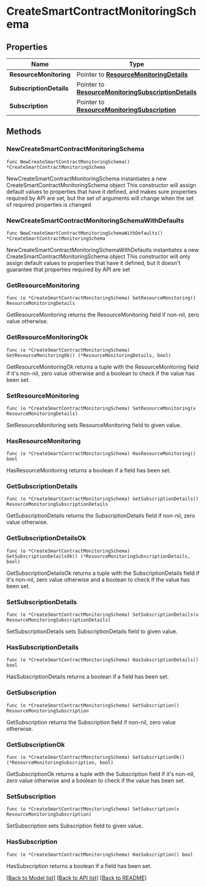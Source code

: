 # CreateSmartContractMonitoringSchema

## Properties

Name | Type | Description | Notes
------------ | ------------- | ------------- | -------------
**ResourceMonitoring** | Pointer to [**ResourceMonitoringDetails**](ResourceMonitoringDetails.md) |  | [optional] 
**SubscriptionDetails** | Pointer to [**ResourceMonitoringSubscriptionDetails**](ResourceMonitoringSubscriptionDetails.md) |  | [optional] 
**Subscription** | Pointer to [**ResourceMonitoringSubscription**](ResourceMonitoringSubscription.md) |  | [optional] 

## Methods

### NewCreateSmartContractMonitoringSchema

`func NewCreateSmartContractMonitoringSchema() *CreateSmartContractMonitoringSchema`

NewCreateSmartContractMonitoringSchema instantiates a new CreateSmartContractMonitoringSchema object
This constructor will assign default values to properties that have it defined,
and makes sure properties required by API are set, but the set of arguments
will change when the set of required properties is changed

### NewCreateSmartContractMonitoringSchemaWithDefaults

`func NewCreateSmartContractMonitoringSchemaWithDefaults() *CreateSmartContractMonitoringSchema`

NewCreateSmartContractMonitoringSchemaWithDefaults instantiates a new CreateSmartContractMonitoringSchema object
This constructor will only assign default values to properties that have it defined,
but it doesn't guarantee that properties required by API are set

### GetResourceMonitoring

`func (o *CreateSmartContractMonitoringSchema) GetResourceMonitoring() ResourceMonitoringDetails`

GetResourceMonitoring returns the ResourceMonitoring field if non-nil, zero value otherwise.

### GetResourceMonitoringOk

`func (o *CreateSmartContractMonitoringSchema) GetResourceMonitoringOk() (*ResourceMonitoringDetails, bool)`

GetResourceMonitoringOk returns a tuple with the ResourceMonitoring field if it's non-nil, zero value otherwise
and a boolean to check if the value has been set.

### SetResourceMonitoring

`func (o *CreateSmartContractMonitoringSchema) SetResourceMonitoring(v ResourceMonitoringDetails)`

SetResourceMonitoring sets ResourceMonitoring field to given value.

### HasResourceMonitoring

`func (o *CreateSmartContractMonitoringSchema) HasResourceMonitoring() bool`

HasResourceMonitoring returns a boolean if a field has been set.

### GetSubscriptionDetails

`func (o *CreateSmartContractMonitoringSchema) GetSubscriptionDetails() ResourceMonitoringSubscriptionDetails`

GetSubscriptionDetails returns the SubscriptionDetails field if non-nil, zero value otherwise.

### GetSubscriptionDetailsOk

`func (o *CreateSmartContractMonitoringSchema) GetSubscriptionDetailsOk() (*ResourceMonitoringSubscriptionDetails, bool)`

GetSubscriptionDetailsOk returns a tuple with the SubscriptionDetails field if it's non-nil, zero value otherwise
and a boolean to check if the value has been set.

### SetSubscriptionDetails

`func (o *CreateSmartContractMonitoringSchema) SetSubscriptionDetails(v ResourceMonitoringSubscriptionDetails)`

SetSubscriptionDetails sets SubscriptionDetails field to given value.

### HasSubscriptionDetails

`func (o *CreateSmartContractMonitoringSchema) HasSubscriptionDetails() bool`

HasSubscriptionDetails returns a boolean if a field has been set.

### GetSubscription

`func (o *CreateSmartContractMonitoringSchema) GetSubscription() ResourceMonitoringSubscription`

GetSubscription returns the Subscription field if non-nil, zero value otherwise.

### GetSubscriptionOk

`func (o *CreateSmartContractMonitoringSchema) GetSubscriptionOk() (*ResourceMonitoringSubscription, bool)`

GetSubscriptionOk returns a tuple with the Subscription field if it's non-nil, zero value otherwise
and a boolean to check if the value has been set.

### SetSubscription

`func (o *CreateSmartContractMonitoringSchema) SetSubscription(v ResourceMonitoringSubscription)`

SetSubscription sets Subscription field to given value.

### HasSubscription

`func (o *CreateSmartContractMonitoringSchema) HasSubscription() bool`

HasSubscription returns a boolean if a field has been set.


[[Back to Model list]](../README.md#documentation-for-models) [[Back to API list]](../README.md#documentation-for-api-endpoints) [[Back to README]](../README.md)


